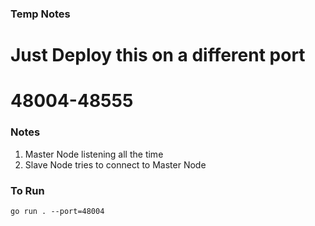
### Temp Notes

# Just Deploy this on a different port

# 48004-48555


### Notes
1. Master Node listening all the time
2. Slave Node tries to connect to Master Node

### To Run
`go run . --port=48004`